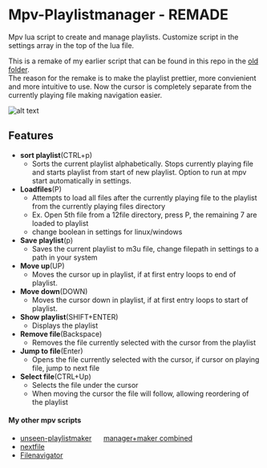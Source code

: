 # Mpv-Playlistmanager - REMADE  
Mpv lua script to create and manage playlists. Customize script in the settings array in the top of the lua file.  
  
This is a remake of my earlier script that can be found in this repo in the [old folder](https://github.com/donmaiq/Mpv-Playlistmanager/tree/master/old).  
The reason for the remake is to make the playlist prettier, more convienient and more intuitive to use. Now the cursor is completely separate from the currently playing file making navigation easier.
  
![alt text](https://r.kyaa.sg/gzzvmd.gif "demo gif")


## Features
- __sort playlist__(CTRL+p)  
  - Sorts the current playlist alphabetically. Stops currently playing file and starts playlist from start of new playlist. Option to run at mpv start automatically in settings.
- __Loadfiles__(P)
  - Attempts to load all files after the currently playing file to the playlist from the currently playing files directory
  - Ex. Open 5th file from a 12file directory, press P, the remaining 7 are loaded to playlist
  - change boolean in settings for linux/windows
- __Save playlist__(p)
  - Saves the current playlist to m3u file, change filepath in settings to a path in your system
- __Move up__(UP)
  - Moves the cursor up in playlist, if at first entry loops to end of playlist.
- __Move down__(DOWN)
  - Moves the cursor down in playlist, if at first entry loops to start of playlist.
- __Show playlist__(SHIFT+ENTER)
  - Displays the playlist
- __Remove file__(Backspace)
  - Removes the file currently selected with the cursor from the playlist
- __Jump to file__(Enter)
  - Opens the file currently selected with the cursor, if cursor on playing file, jump to next file
- __Select file__(CTRL+Up)
  - Selects the file under the cursor
  - When moving the cursor the file will follow, allowing reordering of the playlist

  

#### My other mpv scripts
- [unseen-playlistmaker](https://github.com/donmaiq/unseen-playlistmaker)&nbsp;&nbsp;&nbsp;&nbsp;&nbsp;&nbsp;[manager+maker combined](https://github.com/donmaiq/unseen-playlistmaker/blob/master/unseen%2Bplaylistmanager.lua)
- [nextfile](https://github.com/donmaiq/mpv-nextfile)
- [Filenavigator](https://github.com/donmaiq/mpv-filenavigator)
